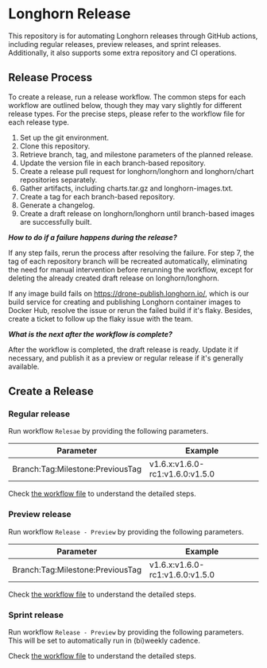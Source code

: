 # Longhorn Release

This repository is for automating Longhorn releases through GitHub actions, including regular releases, preview releases, and sprint releases.
Additionally, it also supports some extra repository and CI operations.

## Release Process

To create a release, run a release workflow. The common steps for each workflow are outlined below, though they may vary slightly for different release types.
For the precise steps, please refer to the workflow file for each release type.

1. Set up the git environment.
2. Clone this repository.
3. Retrieve branch, tag, and milestone parameters of the planned release.
4. Update the version file in each branch-based repository.
5. Create a release pull request for longhorn/longhorn and longhorn/chart repositories separately.
6. Gather artifacts, including charts.tar.gz and longhorn-images.txt.
7. Create a tag for each branch-based repository.
8. Generate a changelog.
9. Create a draft release on longhorn/longhorn until branch-based images are successfully built.

*__How to do if a failure happens during the release?__*

If any step fails, rerun the process after resolving the failure.
For step 7, the tag of each repository branch will be recreated automatically,
eliminating the need for manual intervention before rerunning the workflow, except for deleting the already created draft release on longhorn/longhorn.

If any image build fails on https://drone-publish.longhorn.io/,
which is our build service for creating and publishing Longhorn container images to Docker Hub, resolve the issue or rerun the failed build if it's flaky.
Besides, create a ticket to follow up the flaky issue with the team.

*__What is the next after the workflow is complete?__*

After the workflow is completed, the draft release is ready. Update it if necessary, and publish it as a preview or regular release if it's generally available.

## Create a Release

### Regular release

Run workflow `Relesae` by providing the following parameters.

| Parameter                         | Example                         |
| --------------------------------- | ------------------------------- |
| Branch:Tag:Milestone:PreviousTag  | v1.6.x:v1.6.0-rc1:v1.6.0:v1.5.0 |

Check [the workflow file](.github/workflows/release.yml) to understand the detailed steps.

### Preview release

Run workflow `Release - Preview` by providing the following parameters.

| Parameter                         | Example                         |
| --------------------------------- | ------------------------------- |
| Branch:Tag:Milestone:PreviousTag  | v1.6.x:v1.6.0-rc1:v1.6.0:v1.5.0 |

Check [the workflow file](.github/workflows/release-preview.yml) to understand the detailed steps.

### Sprint release

Run workflow `Release - Preview` by providing the following parameters. This will be set to automatically run in (bi)weekly cadence.

Check [the workflow file](.github/workflows/release-sprint.yml) to understand the detailed steps.
